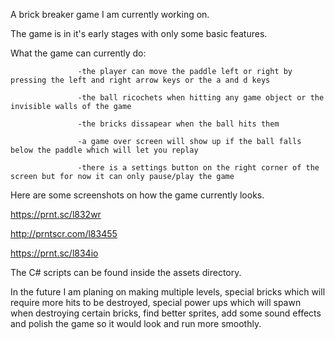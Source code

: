 A brick breaker game I am currently working on.

The game is in it's early stages with only some basic features.

What the game can currently do:
                    
                   -the player can move the paddle left or right by pressing the left and right arrow keys or the a and d keys
                   
                   -the ball ricochets when hitting any game object or the invisible walls of the game
                   
                   -the bricks dissapear when the ball hits them
                   
                   -a game over screen will show up if the ball falls below the paddle which will let you replay
                   
                   -there is a settings button on the right corner of the screen but for now it can only pause/play the game
                    

Here are some screenshots on how the game currently looks.

https://prnt.sc/l832wr

http://prntscr.com/l83455

https://prnt.sc/l834io

The C# scripts can be found inside the assets directory.

In the future I am planing on making multiple levels, special bricks which will require more hits to be destroyed, special power ups which will spawn when destroying certain bricks, find better sprites, add some sound effects and polish the game so it would look and run more smoothly.

